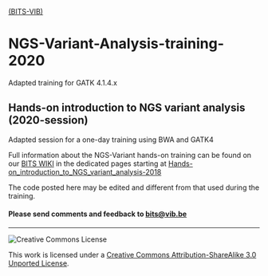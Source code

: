 [(BITS-VIB)](https://github.com/BITS-VIB)

# NGS-Variant-Analysis-training-2020
Adapted training for GATK 4.1.4.x

## Hands-on introduction to NGS variant analysis (2020-session)

Adapted session for a one-day training using BWA and GATK4

Full information about the NGS-Variant hands-on training can be found on our <a href="http://wiki.bits.vib.be" target="_blank">BITS WIKI</a> in the dedicated pages starting at <a href="https://wiki.bits.vib.be/index.php/Hands-on_introduction_to_NGS_variant_analysis-2018" target="_blank">Hands-on_introduction_to_NGS_variant_analysis-2018</a>

The code posted here may be edited and different from that used during the training.

<h4>Please send comments and feedback to <a href="mailto:bits@vib.be">bits@vib.be</a></h4>

------------

![Creative Commons License](http://i.creativecommons.org/l/by-sa/3.0/88x31.png?raw=true)

This work is licensed under a [Creative Commons Attribution-ShareAlike 3.0 Unported License](http://creativecommons.org/licenses/by-sa/3.0/).
